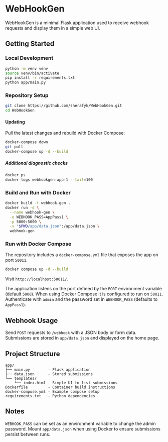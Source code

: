 # WebHookGen

WebHookGen is a minimal Flask application used to receive webhook requests and display them in a simple web UI.

## Getting Started

### Local Development

```bash
python -m venv venv
source venv/bin/activate
pip install -r requirements.txt
python app/main.py
```

### Repository Setup

```bash
git clone https://github.com/sherafyk/WebHookGen.git
cd WebHookGen
```

#### Updating

Pull the latest changes and rebuild with Docker Compose:

```bash
docker-compose down
git pull
docker-compose up -d --build
```

##### Additional diagnostic checks

```bash
docker ps
docker logs webhookgen-app-1 --tail=100
```

### Build and Run with Docker

```bash
docker build -t webhook-gen .
docker run -d \
  --name webhook-gen \
  -e WEBHOOK_PASS=AppPass1 \
  -p 5000:5000 \
  -v "$PWD/app/data.json":/app/data.json \
  webhook-gen
```

### Run with Docker Compose

The repository includes a `docker-compose.yml` file that exposes the app on port `50011`.

```bash
docker compose up -d --build
```

Visit `http://localhost:50011/`.

The application listens on the port defined by the `PORT` environment variable (default `5000`). When using Docker Compose it is configured to run on `50011`. Authenticate with `admin` and the password set in `WEBHOOK_PASS` (defaults to `AppPass1`).

## Webhook Usage

Send `POST` requests to `/webhook` with a JSON body or form data. Submissions are stored in `app/data.json` and displayed on the home page.

## Project Structure

```
app/
├── main.py        - Flask application
├── data.json      - Stored submissions
└── templates/
    └── index.html - Simple UI to list submissions
Dockerfile         - Container build instructions
docker-compose.yml - Example compose setup
requirements.txt   - Python dependencies
```

## Notes

`WEBHOOK_PASS` can be set as an environment variable to change the admin password. Mount `app/data.json` when using Docker to ensure submissions persist between runs.
